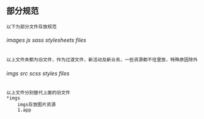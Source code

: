 

## 部分规范
    以下为部分文件存放规范
###### images js  sass stylesheets files
    以上文件夹都为旧文件，作为过渡文件，新活动及新业务，一些资源都不往里放，特殊原因除外

######  imgs src scss styles files
    以上文件分别替代上面的旧文件
    *imgs
        imgs存放图片资源
        1.app